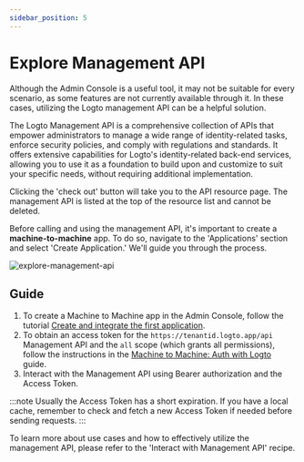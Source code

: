 ```yaml
---
sidebar_position: 5
---
```


# Explore Management API

Although the Admin Console is a useful tool, it may not be suitable for every scenario, as some features are not currently available through it. In these cases, utilizing the Logto management API can be a helpful solution.

The Logto Management API is a comprehensive collection of APIs that empower administrators to manage a wide range of identity-related tasks, enforce security policies, and comply with regulations and standards. It offers extensive capabilities for Logto's identity-related back-end services, allowing you to use it as a foundation to build upon and customize to suit your specific needs, without requiring additional implementation.

Clicking the 'check out' button will take you to the API resource page. The management API is listed at the top of the resource list and cannot be deleted.

Before calling and using the management API, it's important to create a **machine-to-machine** app. To do so, navigate to the 'Applications' section and select 'Create Application.' We'll guide you through the process.

![explore-management-api](./assets/api-resources.png)

## Guide

1. To create a Machine to Machine app in the Admin Console, follow the tutorial [Create and integrate the first application](./create-and-integrate-the-first-app.mdx).
2. To obtain an access token for the `https://tenantid.logto.app/api` Management API and the `all` scope (which grants all permissions), follow the instructions in the [Machine to Machine: Auth with Logto](../../recipes/integrate-logto/machine-to-machine.mdx) guide.
3. Interact with the Management API using Bearer authorization and the Access Token.

:::note
Usually the Access Token has a short expiration. If you have a local cache, remember to check and fetch a new Access Token if needed before sending requests.
:::

To learn more about use cases and how to effectively utilize the management API, please refer to the 'Interact with Management API' recipe.

